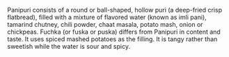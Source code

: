 Panipuri consists of a round or ball-shaped, hollow puri (a deep-fried crisp flatbread), filled with a mixture of flavored water (known as imli pani), tamarind chutney, chili powder, chaat masala, potato mash, onion or chickpeas.
Fuchka (or fuska or puska) differs from Panipuri in content and taste. It uses spiced mashed potatoes as the filling. It is tangy rather than sweetish while the water is sour and spicy.